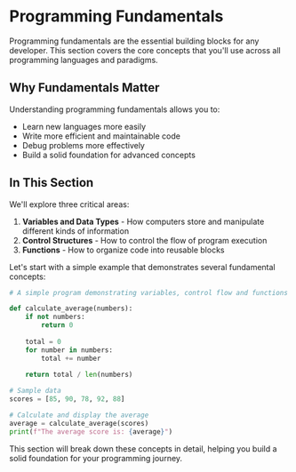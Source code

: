 # Programming Fundamentals

Programming fundamentals are the essential building blocks for any developer. This section covers the core concepts that you'll use across all programming languages and paradigms.

## Why Fundamentals Matter

Understanding programming fundamentals allows you to:
- Learn new languages more easily
- Write more efficient and maintainable code
- Debug problems more effectively
- Build a solid foundation for advanced concepts

## In This Section

We'll explore three critical areas:

1. **Variables and Data Types** - How computers store and manipulate different kinds of information
2. **Control Structures** - How to control the flow of program execution
3. **Functions** - How to organize code into reusable blocks

Let's start with a simple example that demonstrates several fundamental concepts:

```python
# A simple program demonstrating variables, control flow and functions

def calculate_average(numbers):
    if not numbers:
        return 0
    
    total = 0
    for number in numbers:
        total += number
    
    return total / len(numbers)

# Sample data
scores = [85, 90, 78, 92, 88]

# Calculate and display the average
average = calculate_average(scores)
print(f"The average score is: {average}")
```

This section will break down these concepts in detail, helping you build a solid foundation for your programming journey. 
